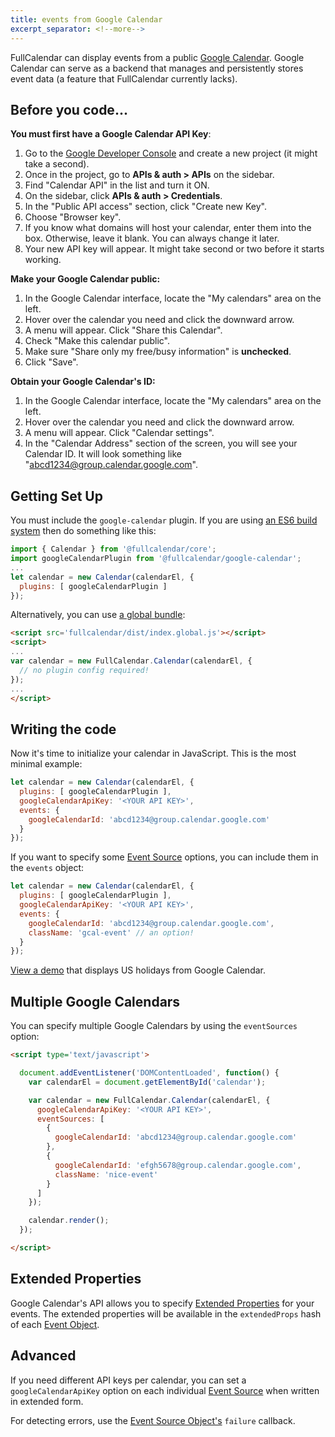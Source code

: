 ```yaml
---
title: events from Google Calendar
excerpt_separator: <!--more-->
---
```


FullCalendar can display events from a public [Google Calendar](http://calendar.google.com/).<!--more--> Google Calendar can serve as a backend that manages and persistently stores event data (a feature that FullCalendar currently lacks).

## Before you code...

**You must first have a Google Calendar API Key**:

1. Go to the [Google Developer Console](https://console.developers.google.com/) and create a new project (it might take a second).
2. Once in the project, go to **APIs & auth > APIs** on the sidebar.
3. Find "Calendar API" in the list and turn it ON.
4. On the sidebar, click **APIs & auth > Credentials**.
5. In the "Public API access" section, click "Create new Key".
6. Choose "Browser key".
7. If you know what domains will host your calendar, enter them into the box. Otherwise, leave it blank. You can always change it later.
8. Your new API key will appear. It might take second or two before it starts working.

**Make your Google Calendar public:**

1. In the Google Calendar interface, locate the "My calendars" area on the left.
2. Hover over the calendar you need and click the downward arrow.
3. A menu will appear. Click "Share this Calendar".
4. Check "Make this calendar public".
5. Make sure "Share only my free/busy information" is **unchecked**.
6. Click "Save".

**Obtain your Google Calendar's ID:**

1. In the Google Calendar interface, locate the "My calendars" area on the left.
2. Hover over the calendar you need and click the downward arrow.
3. A menu will appear. Click "Calendar settings".
4. In the "Calendar Address" section of the screen, you will see your Calendar ID. It will look something like "abcd1234@group.calendar.google.com".


## Getting Set Up

You must include the `google-calendar` plugin. If you are using [an ES6 build system](initialize-es6) then do something like this:

```js
import { Calendar } from '@fullcalendar/core';
import googleCalendarPlugin from '@fullcalendar/google-calendar';
...
let calendar = new Calendar(calendarEl, {
  plugins: [ googleCalendarPlugin ]
});
```

Alternatively, you can use [a global bundle](initialize-globals):

```html
<script src='fullcalendar/dist/index.global.js'></script>
<script>
...
var calendar = new FullCalendar.Calendar(calendarEl, {
  // no plugin config required!
});
...
</script>
```

## Writing the code

Now it's time to initialize your calendar in JavaScript. This is the most minimal example:

```js
let calendar = new Calendar(calendarEl, {
  plugins: [ googleCalendarPlugin ],
  googleCalendarApiKey: '<YOUR API KEY>',
  events: {
    googleCalendarId: 'abcd1234@group.calendar.google.com'
  }
});
```

If you want to specify some [Event Source](event-source-object) options, you can include them in the `events` object:

```js
let calendar = new Calendar(calendarEl, {
  plugins: [ googleCalendarPlugin ],
  googleCalendarApiKey: '<YOUR API KEY>',
  events: {
    googleCalendarId: 'abcd1234@group.calendar.google.com',
    className: 'gcal-event' // an option!
  }
});
```

[View a demo](google-calendar-demo) that displays US holidays from Google Calendar.


## Multiple Google Calendars

You can specify multiple Google Calendars by using the `eventSources` option:

```html
<script type='text/javascript'>

  document.addEventListener('DOMContentLoaded', function() {
    var calendarEl = document.getElementById('calendar');

    var calendar = new FullCalendar.Calendar(calendarEl, {
      googleCalendarApiKey: '<YOUR API KEY>',
      eventSources: [
        {
          googleCalendarId: 'abcd1234@group.calendar.google.com'
        },
        {
          googleCalendarId: 'efgh5678@group.calendar.google.com',
          className: 'nice-event'
        }
      ]
    });

    calendar.render();
  });

</script>
```

## Extended Properties

Google Calendar's API allows you to specify [Extended Properties](https://developers.google.com/calendar/extended-properties) for your events. The extended properties will be available in the `extendedProps` hash of each [Event Object](event-object).


## Advanced

If you need different API keys per calendar, you can set a `googleCalendarApiKey` option on each individual [Event Source](event-source-object) when written in extended form.

For detecting errors, use the [Event Source Object's](event-source-object) `failure` callback.

